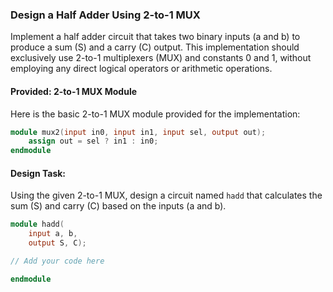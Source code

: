 ### Design a Half Adder Using 2-to-1 MUX

Implement a half adder circuit that takes two binary inputs (a and b) to produce a sum (S) and a carry (C) output. This implementation should exclusively use 2-to-1 multiplexers (MUX) and constants 0 and 1, without employing any direct logical operators or arithmetic operations.

#### Provided: 2-to-1 MUX Module
Here is the basic 2-to-1 MUX module provided for the implementation:

```verilog
module mux2(input in0, input in1, input sel, output out);
    assign out = sel ? in1 : in0;
endmodule
```

#### Design Task:
Using the given 2-to-1 MUX, design a circuit named `hadd` that calculates the sum (S) and carry (C) based on the inputs (a and b).

```verilog
module hadd(
    input a, b,
    output S, C);

// Add your code here

endmodule
```